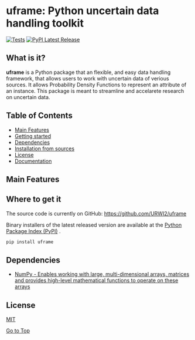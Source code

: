 # uframe: Python uncertain data handling toolkit
[![Tests](https://github.com/URWI2/uframe/actions/workflows/tests.yml/badge.svg)](https://github.com/URWI2/uframe/actions/workflows/tests.yml)
[![PyPI Latest Release](https://img.shields.io/pypi/v/uframe.svg)](https://pypi.org/project/uframe/)

## What is it?

**uframe** is a Python package that an flexible, and easy data handling 
framework, that allows users to work with uncertain data of verious sources. 
It allows Probability Density Functions to represent an attribute of an
instance. 
This package is meant to streamline and accelarete research on uncertain data.



## Table of Contents

- [Main Features](#main-features)
- [Getting started](#Getting-started)
- [Dependencies](#dependencies)
- [Installation from sources](#installation-from-sources)
- [License](#license)
- [Documentation](#documentation)

## Main Features


## Where to get it
The source code is currently on GitHub:
https://github.com/URWI2/uframe

Binary installers of the latest released version are available at the [Python
Package Index (PyPI)](https://pypi.org/project/uframe) .


```sh
pip install uframe
```

## Dependencies
- [NumPy - Enables working with large, multi-dimensional arrays, matrices and provides high-level mathematical functions to operate on these arrays](https://www.numpy.org)


## License
[MIT](LICENSE)

[Go to Top](#table-of-contents)
